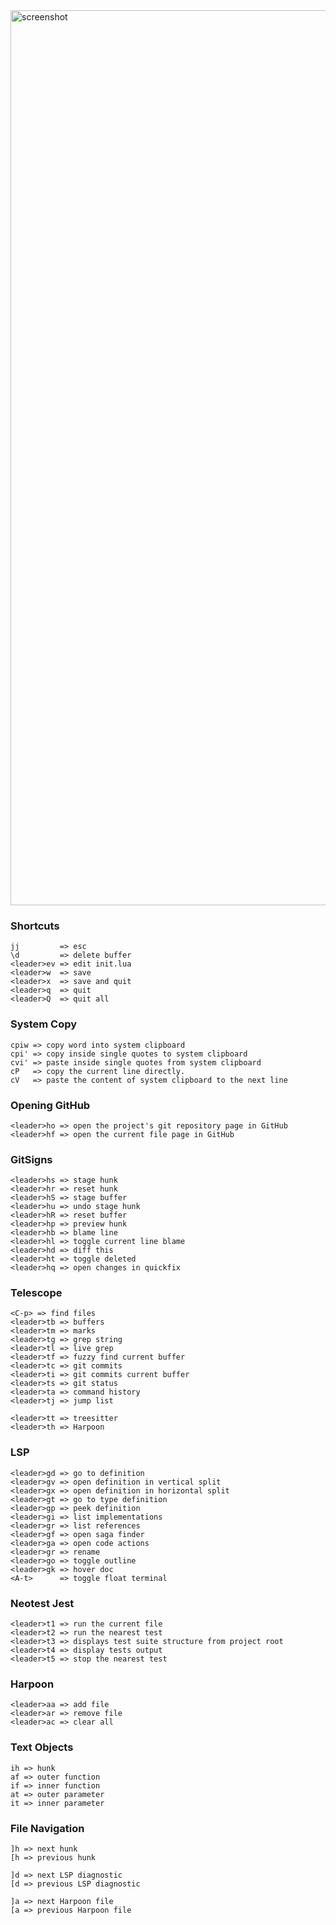 <img width="1432" alt="screenshot" src="https://user-images.githubusercontent.com/88061915/203118003-a8c1623a-4021-42fb-8e63-3def9d9d6cd8.png">

### Shortcuts
    jj         => esc
    \d         => delete buffer
    <leader>ev => edit init.lua
    <leader>w  => save
    <leader>x  => save and quit
    <leader>q  => quit
    <leader>Q  => quit all

### System Copy
    cpiw => copy word into system clipboard
    cpi' => copy inside single quotes to system clipboard
    cvi' => paste inside single quotes from system clipboard
    cP   => copy the current line directly.
    cV   => paste the content of system clipboard to the next line

### Opening GitHub
    <leader>ho => open the project's git repository page in GitHub
    <leader>hf => open the current file page in GitHub

### GitSigns
    <leader>hs => stage hunk
    <leader>hr => reset hunk
    <leader>hS => stage buffer
    <leader>hu => undo stage hunk
    <leader>hR => reset buffer
    <leader>hp => preview hunk
    <leader>hb => blame line
    <leader>hl => toggle current line blame
    <leader>hd => diff this
    <leader>ht => toggle deleted
    <leader>hq => open changes in quickfix

### Telescope
    <C-p> => find files 
    <leader>tb => buffers
    <leader>tm => marks
    <leader>tg => grep string
    <leader>tl => live grep
    <leader>tf => fuzzy find current buffer
    <leader>tc => git commits
    <leader>ti => git commits current buffer
    <leader>ts => git status
    <leader>ta => command history
    <leader>tj => jump list

    <leader>tt => treesitter
    <leader>th => Harpoon

### LSP
    <leader>gd => go to definition
    <leader>gv => open definition in vertical split
    <leader>gx => open definition in horizontal split
    <leader>gt => go to type definition
    <leader>gp => peek definition
    <leader>gi => list implementations
    <leader>gr => list references
    <leader>gf => open saga finder 
    <leader>ga => open code actions
    <leader>gr => rename
    <leader>go => toggle outline
    <leader>gk => hover doc
    <A-t>      => toggle float terminal    
    
### Neotest Jest
    <leader>t1 => run the current file
    <leader>t2 => run the nearest test
    <leader>t3 => displays test suite structure from project root
    <leader>t4 => display tests output
    <leader>t5 => stop the nearest test

### Harpoon
    <leader>aa => add file
    <leader>ar => remove file
    <leader>ac => clear all

### Text Objects
    ih => hunk
    af => outer function
    if => inner function
    at => outer parameter
    it => inner parameter

### File Navigation
    ]h => next hunk
    [h => previous hunk

    ]d => next LSP diagnostic
    [d => previous LSP diagnostic
    
    ]a => next Harpoon file
    [a => previous Harpoon file
